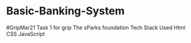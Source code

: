 # Basic-Banking-System
#GripMar21
Task 1 for grip The sParks foundation
Tech Stack Used
Html
CSS
JavaScript
